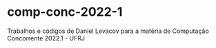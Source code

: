 # comp-conc-2022-1
Trabalhos e códigos de Daniel Levacov para a matéria de Computação Concorrente 2022.1 - UFRJ